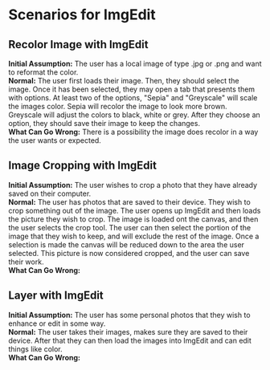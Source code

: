 # Scenarios for ImgEdit

## Recolor Image with ImgEdit
**Initial Assumption:** The user has a local image of type .jpg or .png and want to reformat the color.  
**Normal:** The user first loads their image. Then, they should select the image. Once it has been selected, they may open a tab that presents them with options. At least two of the options, "Sepia" and "Greyscale" will scale the images color. Sepia will recolor the image to look more brown. Greyscale will adjust the colors to black, white or grey. After they choose an option, they should save their image to keep the changes.  
**What Can Go Wrong:** There is a possibility the image does recolor in a way the user wants or expected.  

## Image Cropping with ImgEdit
**Initial Assumption:** The user wishes to crop a photo that they have already saved on their computer.   
**Normal:** The user has photos that are saved to their device. They wish to crop something out of the image. The user opens up ImgEdit and then loads the picture they wish to crop. The image is loaded ont the canvas, and then the user selects the crop tool. The user can then select the portion of the image that they wish to keep, and will exclude the rest of the image. Once a selection is made the canvas will be reduced down to the area the user selected. This picture is now considered cropped, and the user can save their work.  
**What Can Go Wrong:**  


## Layer with ImgEdit 
**Initial Assumption:** The user has some personal photos that they wish to enhance or edit in some way.  
**Normal:** The user takes their images, makes sure they are saved to their device. After that they can then load the images into ImgEdit and can edit things like color.  
**What Can Go Wrong:**  

